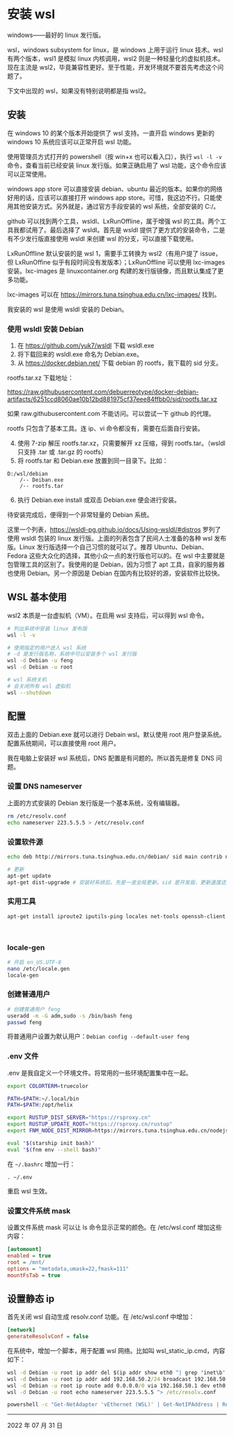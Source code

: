 # 安装 wsl

windows——最好的 linux 发行版。

wsl，windows subsystem for linux，是 windows 上用于运行 linux 技术。wsl 有两个版本，wsl1 是模拟 linux 内核调用，wsl2 则是一种轻量化的虚拟机技术。现在主流是 wsl2，毕竟兼容性更好。至于性能，开发环境就不要首先考虑这个问题了。

下文中出现的 wsl，如果没有特别说明都是指 wsl2。

## 安装

在 windows 10 的某个版本开始提供了 wsl 支持。一直开启 windows 更新的 windows 10 系统应该可以正常开启 wsl 功能。

使用管理员方式打开的 powershell（按 win+x 也可以看入口），执行 `wsl -l -v` 命令，查看当前已经安装 linux 发行版。如果正确启用了 wsl 功能，这个命令应该可以正常使用。

windows app store 可以直接安装 debian、ubuntu 最近的版本。如果你的网络好用的话，应该可以直接打开 windows app store。可惜，我这边不行。只能使用其他安装方式。另外就是，通过官方手段安装的 wsl 系统，全部安装的 C:/。

github 可以找到两个工具，wsldl、LxRunOffline，属于增强 wsl 的工具。两个工具我都试用了。最后选择了 wsldl。首先是 wsldl 提供了更方式的安装命令，二是有不少发行版直接使用 wsldl 来创建 wsl 的分支，可以直接下载使用。 

LxRunOffline 默认安装的是 wsl 1，需要手工转换为 wsl2（有用户提了 issue，但 LxRunOffine 似乎有段时间没有发版本）；LxRunOffline 可以使用 lxc-images 安装。lxc-images 是 linuxcontainer.org 构建的发行版镜像，而且默认集成了更多功能。

lxc-images 可以在 https://mirrors.tuna.tsinghua.edu.cn/lxc-images/ 找到。

我安装的 wsl 是使用 wsldl 安装的 Debian。

### 使用 wsldl 安装 Debian

1. 在 https://github.com/yuk7/wsldl 下载 wsldl.exe
2. 将下载回来的 wsldl.exe 命名为 Debian.exe。
3. 从 https://docker.debian.net/ 下载 debian 的 rootfs，我下载的 sid 分支。

rootfs.tar.xz 下载地址：

https://raw.githubusercontent.com/debuerreotype/docker-debian-artifacts/6251ccd8060ae10b12bd881975cf37eee84ffbb0/sid/rootfs.tar.xz

如果 raw.githubusercontent.com 不能访问。可以尝试一下 github 的代理。

rootfs 只包含了基本工具。连 ip、vi 命令都没有，需要在后面自行安装。

4. 使用 7-zip 解压 rootfs.tar.xz，只需要解开 xz 压缩，得到 rootfs.tar。（wsldl 只支持 .tar 或 .tar.gz 的 rootfs）
5. 将 rootfs.tar 和 Debian.exe 放置到同一目录下。比如：

```
D:/wsl/debian
	/-- Deiban.exe
	/-- rootfs.tar

```

6. 执行 Debian.exe install 或双击 Debian.exe 便会进行安装。

待安装完成后，便得到一个非常轻量的 Debian 系统。

这里一个列表，https://wsldl-pg.github.io/docs/Using-wsldl/#distros 罗列了使用 wsldl 包装的 linux 发行版。上面的列表包含了民间人士准备的各种 wsl 发布版。Linux 发行版选择一个自己习惯的就可以了。推荐 Ubuntu、Debian、Fedora 这些大众化的选择，其他小众一点的发行版也可以的。在 wsl 中主要就是包管理工具的区别了。我使用的是 Debian，因为习惯了 apt 工具，自家的服务器也使用 Debian。另一个原因是 Debian 在国内有比较好的源，安装软件比较快。

## WSL 基本使用

wsl2 本质是一台虚拟机（VM）。在启用 wsl 支持后，可以得到 wsl 命令。

```sh
# 列出系统中安装 linux 发布版
wsl -l -v 

# 使用指定的用户进入 wsl 系统
# -d 是发行版名称，系统中可以安装多个 wsl 发行版
wsl -d Debian -u feng
wsl -d Debian -u root

# wsl 系统关机
# 会关闭所有 wsl 虚拟机
wsl --shutdown
```


## 配置

双击上面的 Debian.exe 就可以进行 Debain wsl。默认使用 root 用户登录系统。配置系统期间，可以直接使用 root 用户。

我在电脑上安装好 wsl 系统后，DNS 配置是有问题的。所以首先是修复 DNS 问题。

### 设置 DNS nameserver

上面的方式安装的 Debian 发行版是一个基本系统，没有编辑器。

```sh
rm /etc/resolv.conf
echo nameserver 223.5.5.5 > /etc/resolv.conf
```

### 设置软件源

```sh
echo deb http://mirrors.tuna.tsinghua.edu.cn/debian/ sid main contrib non-free > /etc/apt/sources.list

# 更新
apt-get update
apt-get dist-upgrade # 安装好系统后，先是一波全局更新。sid 是开发版，更新速度还是很快的。
```

### 实用工具

```sh
apt-get install iproute2 iputils-ping locales net-tools openssh-client procps sudo xz-utils unzip
```
 
### locale-gen

```sh
# 开启 en_US.UTF-8
nano /etc/locale.gen
locale-gen
```


### 创建普通用户

```sh
# 创建普通用户 feng
useradd -m -G adm,sudo -s /bin/bash feng
passwd feng
```

将普通用户设置为默认用户：`Debian config --default-user feng`


### .env 文件

.env 是我自定义一个环境文件。将常用的一些环境配置集中在一起。

```sh
export COLORTERM=truecolor

PATH=$PATH:~/.local/bin
PATH=$PATH:/opt/helix

export RUSTUP_DIST_SERVER="https://rsproxy.cn"
export RUSTUP_UPDATE_ROOT="https://rsproxy.cn/rustup"
export FNM_NODE_DIST_MIRROR=https://mirrors.tuna.tsinghua.edu.cn/nodejs-release/

eval "$(starship init bash)"
eval "$(fnm env --shell bash)"
```

在 `~/.bashrc` 增加一行：

```
. ~/.env
```

重启 wsl 生效。

### 设置文件系统 mask

设置文件系统 mask 可以让 ls 命令显示正常的颜色。在 /etc/wsl.conf 增加这些内容：

```ini
[automount]
enabled = true
root = /mnt/
options = "metadata,umask=22,fmask=111"
mountFsTab = true
```

## 设置静态 ip

首先关闭 wsl 自动生成 resolv.conf 功能。在 /etc/wsl.conf 中增加：

```ini
[network]
generateResolvConf = false
```

在系统中，增加一个脚本，用于配置 wsl 网络。比如叫 wsl_static_ip.cmd，内容如下：

```bat
wsl -d Debian -u root ip addr del $(ip addr show eth0 ^| grep 'inet\b' ^| awk '{print $2}' ^| head -n 1) dev eth0
wsl -d Debian -u root ip addr add 192.168.50.2/24 broadcast 192.168.50.255 dev eth0
wsl -d Debian -u root ip route add 0.0.0.0/0 via 192.168.50.1 dev eth0
wsl -d Debian -u root echo nameserver 223.5.5.5 ^> /etc/resolv.conf

powershell -c "Get-NetAdapter 'vEthernet (WSL)' | Get-NetIPAddress | Remove-NetIPAddress -Confirm:$False; New-NetIPAddress -IPAddress 192.168.50.1 -PrefixLength 24 -InterfaceAlias 'vEthernet (WSL)'; Get-NetNat | ? Name -Eq WSLNat | Remove-NetNat -Confirm:$False; New-NetNat -Name WSLNat -InternalIPInterfaceAddressPrefix 192.168.50.0/24;"
```

----

2022 年 07 月 31 日
